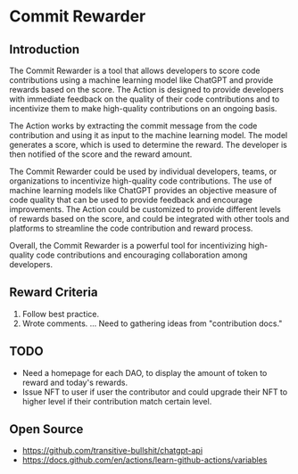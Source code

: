 # Commit Rewarder

## Introduction

The Commit Rewarder is a tool that allows developers to score code contributions using a machine learning model like ChatGPT and provide rewards based on the score. The Action is designed to provide developers with immediate feedback on the quality of their code contributions and to incentivize them to make high-quality contributions on an ongoing basis.

The Action works by extracting the commit message from the code contribution and using it as input to the machine learning model. The model generates a score, which is used to determine the reward. The developer is then notified of the score and the reward amount.

The Commit Rewarder could be used by individual developers, teams, or organizations to incentivize high-quality code contributions. The use of machine learning models like ChatGPT provides an objective measure of code quality that can be used to provide feedback and encourage improvements. The Action could be customized to provide different levels of rewards based on the score, and could be integrated with other tools and platforms to streamline the code contribution and reward process.

Overall, the Commit Rewarder is a powerful tool for incentivizing high-quality code contributions and encouraging collaboration among developers.

## Reward Criteria

1. Follow best practice.
2. Wrote comments.
...
Need to gathering ideas from "contribution docs."

## TODO

- Need a homepage for each DAO, to display the amount of token to reward and today's rewards.
- Issue NFT to user if user the contributor and could upgrade their NFT to higher level if their contribution match certain level.

## Open Source

- https://github.com/transitive-bullshit/chatgpt-api
- https://docs.github.com/en/actions/learn-github-actions/variables